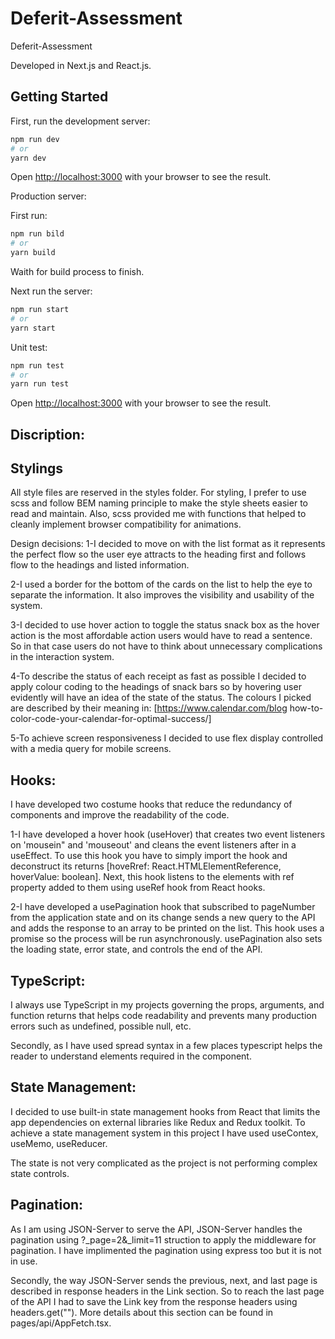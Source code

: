 # Deferit-Assessment

Deferit-Assessment

Developed in Next.js and React.js.

## Getting Started

First, run the development server:

```bash
npm run dev
# or
yarn dev
```

Open [http://localhost:3000](http://localhost:3000) with your browser to see the result.

Production server:

First run:

```bash
npm run bild
# or
yarn build
```

Waith for build process to finish.

Next run the server:

```bash
npm run start
# or
yarn start
```

Unit test:

```bash
npm run test
# or
yarn run test
```

Open [http://localhost:3000](http://localhost:3000) with your browser to see the result.

## Discription:

## Stylings

All style files are reserved in the styles folder.
For styling, I prefer to use scss and follow BEM naming principle to make the style sheets easier to read and maintain.
Also, scss provided me with functions that helped to cleanly implement browser compatibility for animations.

Design decisions:
1-I decided to move on with the list format as it represents the perfect flow so the user eye attracts to the heading first and follows flow to the headings and listed information.

2-I used a border for the bottom of the cards on the list to help the eye to separate the information. It also improves the visibility and usability of the system.

3-I decided to use hover action to toggle the status snack box as the hover action is the most affordable action users would have to read a sentence. So in that case users do not have to think about unnecessary complications in the interaction system.

4-To describe the status of each receipt as fast as possible I decided to apply colour coding to the headings of snack bars so by hovering user evidently will have an idea of the state of the status.
The colours I picked are described by their meaning in:
[https://www.calendar.com/blog how-to-color-code-your-calendar-for-optimal-success/]

5-To achieve screen responsiveness I decided to use flex display controlled with a media query for mobile screens.

## Hooks:

I have developed two costume hooks that reduce the redundancy of components and improve the readability of the code.

1-I have developed a hover hook (useHover) that creates two event listeners on 'mousein" and 'mouseout' and cleans the event listeners after in a useEffect. To use this hook you have to simply import the hook and deconstruct its returns [hoveRref: React.HTMLElementReference, hoverValue: boolean]. Next, this hook listens to the elements with ref property added to them using useRef hook from React hooks.

2-I have developed a usePagination hook that subscribed to pageNumber from the application state and on its change sends a new query to the API and adds the response to an array to be printed on the list. This hook uses a promise so the process will be run asynchronously. usePagination also sets the loading state, error state, and controls the end of the API.

## TypeScript:

I always use TypeScript in my projects governing the props, arguments, and function returns that helps code readability and prevents many production errors such as undefined, possible null, etc.

Secondly, as I have used spread syntax in a few places typescript helps the reader to understand elements required in the component.

## State Management:

I decided to use built-in state management hooks from React that limits the app dependencies on external libraries like Redux and Redux toolkit. To achieve a state management system in this project I have used useContex, useMemo, useReducer.

The state is not very complicated as the project is not performing complex state controls.

## Pagination:

As I am using JSON-Server to serve the API, JSON-Server handles the pagination using ?\_page=2&\_limit=11 struction to apply the middleware for pagination. I have implimented the pagination using express too but it is not in use.

Secondly, the way JSON-Server sends the previous, next, and last page is described in response headers in the Link section. So to reach the last page of the API I had to save the Link key from the response headers using headers.get(""). More details about this section can be found in pages/api/AppFetch.tsx.
